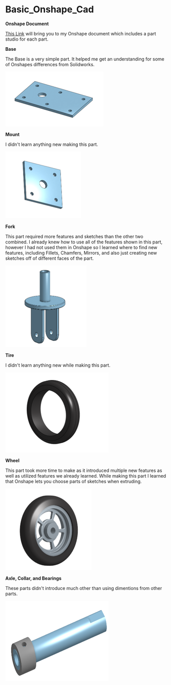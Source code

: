 # Basic_Onshape_Cad

**Onshape Document**

[This Link](https://cvilleschools.onshape.com/documents/81d8d4d4425de45968f0c281/w/6b9b8b1286985a5ed7f5e329/e/634f7ac906cf6e7b70b6f12e) will bring you to my Onshape document which includes a part studio for each part.


**Base**
  
  The Base is a very simple part. It helped me get an understanding for some of Onshapes differences from Solidworks.
  
  <img src="https://github.com/jkrosby51/Basic_Onshape_Cad/blob/master/Images/JKrosby.Base.png" alt="Base"
	title="Base" width="306" height="170" />
  
**Mount**
  
  I didn't learn anything new making this part.
  
   <img src="https://github.com/jkrosby51/Basic_Onshape_Cad/blob/master/Images/JKrosby.Mount.png" alt="Mount"
	title="Mount" width="236" height="208" />
	
**Fork**

  This part required more features and sketches than the other two combined. I already knew how to use all of the features shown in this part, however I had not used
  them in Onshape so I learned where to find new features, including Fillets, Chamfers, Mirrors, and also just creating new sketches off of different faces of the
  part.
  
  <img src="https://github.com/jkrosby51/Basic_Onshape_Cad/blob/master/Images/JKrosby.Fork.png" alt="Fork"
	title="Fork" width="253" height="254" />
	
**Tire**

  I didn't learn anything new while making this part.
  
  <img src="https://github.com/jkrosby51/Basic_Onshape_Cad/blob/master/Images/JKrosby.Tire.png" alt="Tire"
	title="Tire" width="322" height="249" />
	
**Wheel**
  
  This part took more time to make as it introduced multiple new features as well as utilized features we already learned. While making this part I learned that Onshape   lets you choose parts of sketches when extruding.
  
   <img src="https://github.com/jkrosby51/Basic_Onshape_Cad/blob/master/Images/JKrosby.WheelTire.png" alt="WheelTire"
	title="WheelTire" width="270" height="254" />
	
**Axle, Collar, and Bearings**
	
  These parts didn't introduce much other than using dimentions from other parts. 
  
  <img src="https://github.com/jkrosby51/Basic_Onshape_Cad/blob/master/Images/JKrosby.Axle.png" alt="Axle"
	title="Axle" width="322" height="249" />
